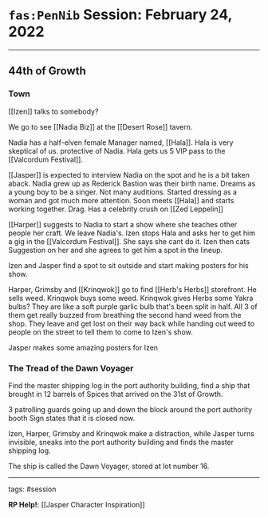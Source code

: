 # `fas:PenNib` Session: February 24, 2022
---

## 44th of Growth

### Town
[[Izen]] talks to somebody?

We go to see [[Nadia Biz]] at the [[Desert Rose]] tavern.

Nadia has a half-elven female Manager named, [[Hala]].
Hala is very skeptical of us. protective of Nadia. Hala gets us 5 VIP pass to the [[Valcordum Festival]].

[[Jasper]] is expected to interview Nadia on the spot and he  is a bit taken aback.
Nadia grew up as Rederick Bastion was their birth name. Dreams as a young boy to be a singer. Not many auditions. Started dressing as a woman and got much more attention. Soon meets [[Hala]] and starts working together. Drag. Has a celebrity crush on [[Zed Leppelin]]

[[Harper]] suggests to Nadia to start a show where she teaches other people her craft.
We leave Nadia's. Izen stops Hala and asks her to get him a gig in the [[Valcordum Festival]]. She says she cant do it. Izen then cats Suggestion on her and she agrees to get him a spot in the lineup.

Izen and Jasper find a spot to sit outside and start making posters for his show.

Harper, Grimsby and [[Krinqwok]] go to find [[Herb's Herbs]] storefront. He sells weed. Krinqwok buys some weed. Krinqwok gives Herbs some Yakra bulbs? They are like a soft purple garlic bulb that's been split in half. All 3 of them get really buzzed from breathing the second hand weed from the shop. They leave and get lost on their way back while handing out weed to people on the street to tell them to come to Izen's show.

Jasper makes some amazing posters for Izen


### The Tread of the Dawn Voyager
Find the master shipping log in the port authority building, find a ship that brought in 12 barrels of Spices that arrived on the 31st of Growth.

3 patrolling guards going up and down the block around the port authority booth
Sign states that it is closed now.

Izen, Harper, Grimsby and Krinqwok make a distraction, while Jasper turns invisible, sneaks into the port authority building and finds the master shipping log.

The ship is called the Dawn Voyager, stored at lot number 16.

---

tags: #session

**RP Help!**: [[Jasper Character Inspiration]]